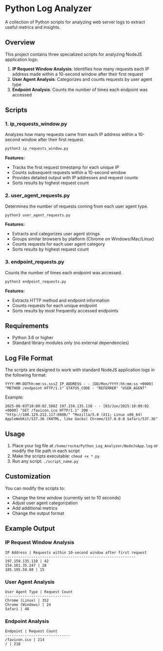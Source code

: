 # Python Log Analyzer

A collection of Python scripts for analyzing web server logs to extract useful metrics and insights.

## Overview

This project contains three specialized scripts for analyzing NodeJS application logs:

1. **IP Request Window Analysis**: Identifies how many requests each IP address made within a 10-second window after their first request
2. **User Agent Analysis**: Categorizes and counts requests by user agent type
3. **Endpoint Analysis**: Counts the number of times each endpoint was accessed

## Scripts

### 1. ip_requests_window.py

Analyzes how many requests came from each IP address within a 10-second window after their first request.

```bash
python3 ip_requests_window.py
```

**Features:**
- Tracks the first request timestamp for each unique IP
- Counts subsequent requests within a 10-second window
- Provides detailed output with IP addresses and request counts
- Sorts results by highest request count

### 2. user_agent_requests.py

Determines the number of requests coming from each user agent type.

```bash
python3 user_agent_requests.py
```

**Features:**
- Extracts and categorizes user agent strings
- Groups similar browsers by platform (Chrome on Windows/Mac/Linux)
- Counts requests for each user agent category
- Sorts results by highest request count

### 3. endpoint_requests.py

Counts the number of times each endpoint was accessed.

```bash
python3 endpoint_requests.py
```

**Features:**
- Extracts HTTP method and endpoint information
- Counts requests for each unique endpoint
- Sorts results by most frequently accessed endpoints

## Requirements

- Python 3.6 or higher
- Standard library modules only (no external dependencies)

## Log File Format

The scripts are designed to work with standard NodeJS application logs in the following format:

```
YYYY-MM-DDThh:mm:ss.sssZ IP_ADDRESS - - [DD/Mon/YYYY:hh:mm:ss +0000] "METHOD /endpoint HTTP/1.1" STATUS_CODE - "REFERRER" "USER_AGENT"
```

Example:
```
2025-06-03T10:09:02.588Z 197.159.135.110 - - [03/Jun/2025:10:09:02 +0000] "GET /favicon.ico HTTP/1.1" 200 - "http://108.129.212.117:8080/" "Mozilla/5.0 (X11; Linux x86_64) AppleWebKit/537.36 (KHTML, like Gecko) Chrome/137.0.0.0 Safari/537.36"
```

## Usage

1. Place your log file at `/home/rocka/Python_Log_Analyzer/NodeJsApp.log` or modify the file path in each script
2. Make the scripts executable: `chmod +x *.py`
3. Run any script: `./script_name.py`

## Customization

You can modify the scripts to:
- Change the time window (currently set to 10 seconds)
- Adjust user agent categorization
- Add additional metrics
- Change the output format

## Example Output

### IP Request Window Analysis
```
IP Address | Requests within 10-second window after first request
------------------------------------------------------------
197.159.135.110 | 42
154.161.35.247 | 28
185.195.59.88 | 15
```

### User Agent Analysis
```
User Agent Type | Request Count
------------------------------
Chrome (Linux) | 352
Chrome (Windows) | 24
Safari | 48
```

### Endpoint Analysis
```
Endpoint | Request Count
------------------------------
/favicon.ico | 214
/ | 210
```